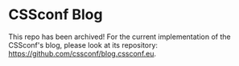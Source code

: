 # CSSconf Blog

This repo has been archived! For the current implementation of the CSSconf's blog, please look at its repository: <https://github.com/cssconf/blog.cssconf.eu>.
